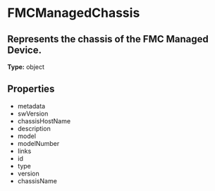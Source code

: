 # FMCManagedChassis

## Represents the chassis of the FMC Managed Device.

**Type:** object

## Properties
* metadata
* swVersion
* chassisHostName
* description
* model
* modelNumber
* links
* id
* type
* version
* chassisName
